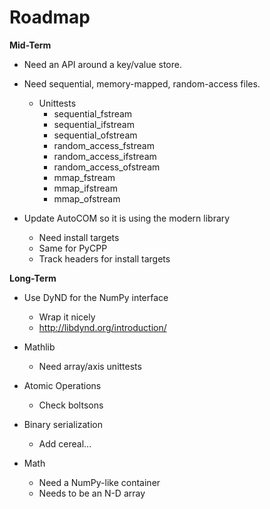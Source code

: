 # Roadmap

**Mid-Term**

- Need an API around a key/value store.
- Need sequential, memory-mapped, random-access files.
    - Unittests
        - sequential_fstream
        - sequential_ifstream
        - sequential_ofstream
        - random_access_fstream
        - random_access_ifstream
        - random_access_ofstream
        - mmap_fstream
        - mmap_ifstream
        - mmap_ofstream

- Update AutoCOM so it is using the modern library
    - Need install targets
    - Same for PyCPP
    - Track headers for install targets

**Long-Term**

- Use DyND for the NumPy interface
    - Wrap it nicely
    - http://libdynd.org/introduction/

- Mathlib
    - Need array/axis unittests

- Atomic Operations
    - Check boltsons

- Binary serialization
    - Add cereal...

- Math
    - Need a NumPy-like container
    - Needs to be an N-D array
